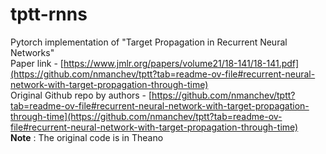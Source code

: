 # tptt-rnns
Pytorch implementation of "Target Propagation in Recurrent Neural Networks" </br>
Paper link - [https://www.jmlr.org/papers/volume21/18-141/18-141.pdf](https://github.com/nmanchev/tptt?tab=readme-ov-file#recurrent-neural-network-with-target-propagation-through-time) </br>
Original Github repo by authors - [https://github.com/nmanchev/tptt?tab=readme-ov-file#recurrent-neural-network-with-target-propagation-through-time](https://github.com/nmanchev/tptt?tab=readme-ov-file#recurrent-neural-network-with-target-propagation-through-time) </br>
**Note** : The original code is in Theano
